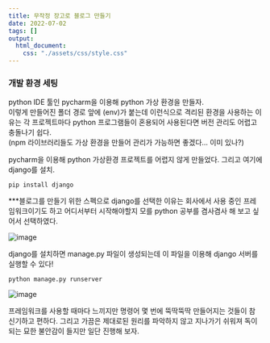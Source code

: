 ```yaml
---
title: 무작정 장고로 블로그 만들기
date: 2022-07-02
tags: []
output:
  html_document:
    css: "./assets/css/style.css"
---
```


### 개발 환경 세팅

python IDE 툴인 pycharm을 이용해 python 가상 환경을 만들자.    
이렇게 만들어진 폴더 경로 앞에 (env)가 붙는데 이런식으로 격리된 환경을 사용하는 이유는 각 프로젝트마다 python 프로그램들이 혼용되어 사용된다면 버전 관리도 어렵고 충돌나기 쉽다.   
(npm 라이브러리들도 가상 환경을 만들어 관리가 가능하면 좋겠다... 이미 있나?) 


pycharm을 이용해 python 가상환경 프로젝트를 어렵지 않게 만들었다. 그리고 여기에 django를 설치.

```pip install django```

***블로그를 만들기 위한 스펙으로 django를 선택한 이유는 회사에서 사용 중인 프레임워크이기도 하고 어디서부터 시작해야할지 모를 python 공부를 겸사겸사 해 보고 싶어서 선택하였다.

![image](https://user-images.githubusercontent.com/24996316/176993297-a6d5e066-4ed5-4351-bd57-e6e2103d8137.png)

django를 설치하면 manage.py 파일이 생성되는데 이 파일을 이용해 django 서버를 실행할 수 있다!

```python manage.py runserver```

![image](https://user-images.githubusercontent.com/24996316/176993389-544d9513-880f-4aa6-9ed7-34b29bbd4297.png)

프레임워크를 사용할 때마다 느끼지만 명령어 몇 번에 뚝딱뚝딱 만들어지는 것들이 참 신기하고 편하다. 그리고 가끔은 제대로된 원리를 파악하지 않고 지나가기 쉬워져 독이 되는 묘한 불안감이 들지만 일단 진행해 보자.
